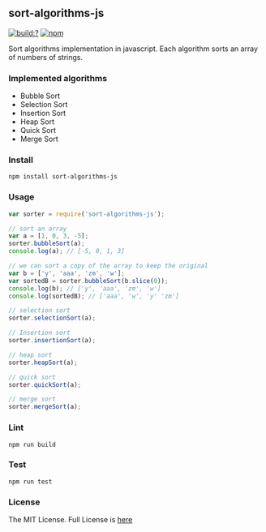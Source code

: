 ## sort-algorithms-js
[![build:?](https://travis-ci.org/eyas-ranjous/sort-algorithms-js-js.svg?branch=master)](https://travis-ci.org/eyas-ranjous/sort-algorithms-js) [![npm](https://img.shields.io/npm/v/sort-algorithms-js.svg)](https://www.npmjs.com/package/sort-algorithms-js)

Sort algorithms implementation in javascript. Each algorithm sorts an array of numbers of strings.

### Implemented algorithms
- Bubble Sort
- Selection Sort
- Insertion Sort
- Heap Sort
- Quick Sort
- Merge Sort


### Install
```
npm install sort-algorithms-js
```

### Usage
```javascript
var sorter = require('sort-algorithms-js');

// sort an array
var a = [1, 0, 3, -5];
sorter.bubbleSort(a);
console.log(a); // [-5, 0, 1, 3]

// we can sort a copy of the array to keep the original
var b = ['y', 'aaa', 'zm', 'w'];
var sortedB = sorter.bubbleSort(b.slice(0));
console.log(b); // ['y', 'aaa', 'zm', 'w']
console.log(sortedB); // ['aaa', 'w', 'y' 'zm']

// selection sort
sorter.selectionSort(a);

// Insertion sort
sorter.insertionSort(a);

// heap sort
sorter.heapSort(a);

// quick sort
sorter.quickSort(a);

// merge sort
sorter.mergeSort(a);
```

### Lint
```
npm run build
```


### Test
```
npm run test
```


### License
The MIT License. Full License is [here](https://github.com/eyas-ranjous/sort-algorithms-js/blob/master/LICENSE)